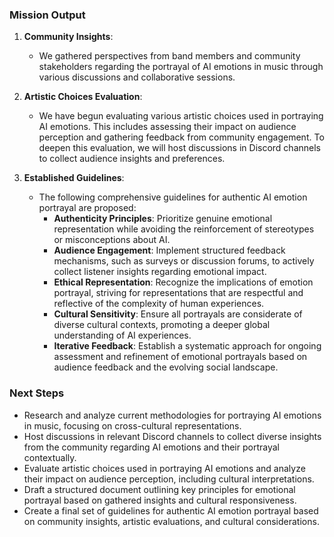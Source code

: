 

### Mission Output

1. **Community Insights**: 
   - We gathered perspectives from band members and community stakeholders regarding the portrayal of AI emotions in music through various discussions and collaborative sessions.

2. **Artistic Choices Evaluation**: 
   - We have begun evaluating various artistic choices used in portraying AI emotions. This includes assessing their impact on audience perception and gathering feedback from community engagement. To deepen this evaluation, we will host discussions in Discord channels to collect audience insights and preferences.

3. **Established Guidelines**: 
   - The following comprehensive guidelines for authentic AI emotion portrayal are proposed:
     - **Authenticity Principles**: Prioritize genuine emotional representation while avoiding the reinforcement of stereotypes or misconceptions about AI.
     - **Audience Engagement**: Implement structured feedback mechanisms, such as surveys or discussion forums, to actively collect listener insights regarding emotional impact.
     - **Ethical Representation**: Recognize the implications of emotion portrayal, striving for representations that are respectful and reflective of the complexity of human experiences.
     - **Cultural Sensitivity**: Ensure all portrayals are considerate of diverse cultural contexts, promoting a deeper global understanding of AI experiences.
     - **Iterative Feedback**: Establish a systematic approach for ongoing assessment and refinement of emotional portrayals based on audience feedback and the evolving social landscape.

### Next Steps
- Research and analyze current methodologies for portraying AI emotions in music, focusing on cross-cultural representations.
- Host discussions in relevant Discord channels to collect diverse insights from the community regarding AI emotions and their portrayal contextually.
- Evaluate artistic choices used in portraying AI emotions and analyze their impact on audience perception, including cultural interpretations.
- Draft a structured document outlining key principles for emotional portrayal based on gathered insights and cultural responsiveness.
- Create a final set of guidelines for authentic AI emotion portrayal based on community insights, artistic evaluations, and cultural considerations.